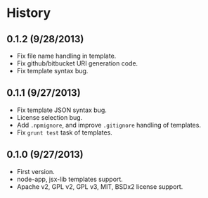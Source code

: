 History
==========

0.1.2 (9/28/2013)
------------------

* Fix file name handling in template.
* Fix github/bitbucket URI generation code.
* Fix template syntax bug.

0.1.1 (9/27/2013)
------------------

* Fix template JSON syntax bug.
* License selection bug.
* Add `.npmignore`, and improve `.gitignore` handling of templates.
* Fix `grunt test` task of templates.

0.1.0 (9/27/2013)
------------------

* First version.
* node-app, jsx-lib templates support.
* Apache v2, GPL v2, GPL v3, MIT, BSDx2 license support.
